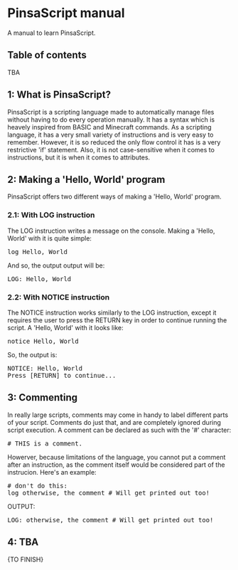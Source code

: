 # PinsaScript manual
A manual to learn PinsaScript.

## Table of contents
TBA

## 1: What is PinsaScript?
PinsaScript is a scripting language made to automatically manage files without having to do every operation manually.
It has a syntax which is heavely inspired from BASIC and Minecraft commands.
As a scripting language, it has a very small variety of instructions and is very easy to remember.
However, it is so reduced the only flow control it has is a very restrictive 'if' statement.
Also, it is not case-sensitive when it comes to instructions, but it is when it comes to attributes.

## 2: Making a 'Hello, World' program
PinsaScript offers two different ways of making a 'Hello, World' program.
### 2.1: With LOG instruction
The LOG instruction writes a message on the console. Making a 'Hello, World' with it is quite simple:
<pre>
log Hello, World
</pre>
And so, the output output will be:
<pre>
LOG: Hello, World
</pre>
### 2.2: With NOTICE instruction
The NOTICE instruction works similarly to the LOG instruction, except it requires the user to press the RETURN key
in order to continue running the script.
A 'Hello, World' with it looks like:
<pre>
notice Hello, World
</pre>
So, the output is:
<pre>
NOTICE: Hello, World
Press [RETURN] to continue...
</pre>

## 3: Commenting
In really large scripts, comments may come in handy to label different parts of your script.
Comments do just that, and are completely ignored during script execution.
A comment can be declared as such with the '#' character:
<pre>
# THIS is a comment.
</pre>
Howerver, because limitations of the language, you cannot put a comment after an instruction,
as the comment itself would be considered part of the instrucion.
Here's an example:
<pre>
# don't do this:
log otherwise, the comment # Will get printed out too!
</pre>
OUTPUT:
<pre>
LOG: otherwise, the comment # Will get printed out too!
</pre>

## 4: TBA


{TO FINISH}
